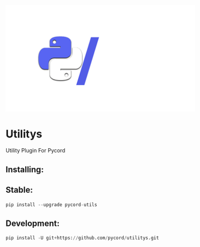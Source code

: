 ![Logo](pyc_utils.png)

# Utilitys

Utility Plugin For Pycord

## Installing:

## Stable:

```py
pip install --upgrade pycord-utils
```

## Development:

```py
pip install -U git+https://github.com/pycord/utilitys.git
```
